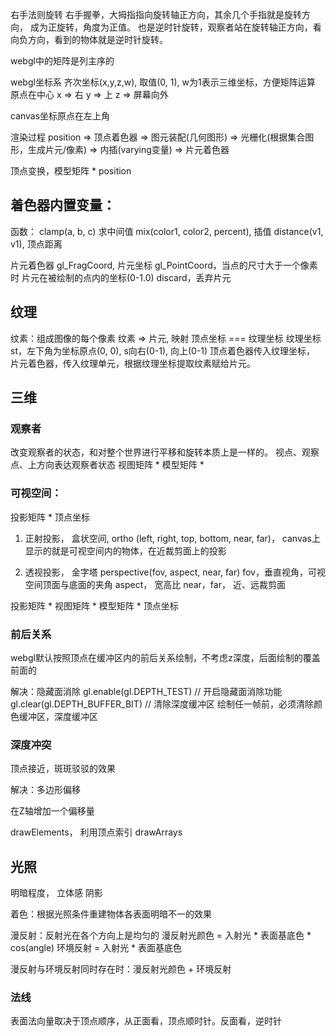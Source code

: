 右手法则旋转
右手握拳，大拇指指向旋转轴正方向，其余几个手指就是旋转方向， 成为正旋转，角度为正值。
也是逆时针旋转，观察者站在旋转轴正方向，看向负方向，看到的物体就是逆时针旋转。


webgl中的矩阵是列主序的


webgl坐标系
齐次坐标(x,y,z,w), 取值(0, 1), w为1表示三维坐标，方便矩阵运算
原点在中心
x => 右
y => 上
z => 屏幕向外

canvas坐标原点在左上角

渲染过程
position => 顶点着色器 => 图元装配(几何图形) => 光栅化(根据集合图形，生成片元/像素) => 内插(varying变量) => 片元着色器

顶点变换，模型矩阵 * position

## 着色器内置变量：


函数：
clamp(a, b, c) 求中间值
mix(color1, color2, percent), 插值
distance(v1, v1), 顶点距离

片元着色器
gl_FragCoord, 片元坐标
gl_PointCoord，当点的尺寸大于一个像素时 片元在被绘制的点内的坐标(0-1.0)
discard，丢弃片元


## 纹理
纹素：组成图像的每个像素
纹素 => 片元, 映射
顶点坐标 === 纹理坐标
纹理坐标st，左下角为坐标原点(0, 0), s向右(0-1), 向上(0-1)
顶点着色器传入纹理坐标， 片元着色器，传入纹理单元，根据纹理坐标提取纹素赋给片元。

## 三维
### 观察者
改变观察者的状态，和对整个世界进行平移和旋转本质上是一样的。
视点、观察点、上方向表达观察者状态
视图矩阵 * 模型矩阵 * 

### 可视空间：
投影矩阵 * 顶点坐标
1. 正射投影， 盒状空间, ortho
(left, right, top, bottom, near, far)，
canvas上显示的就是可视空间内的物体，在近裁剪面上的投影

2. 透视投影， 金字塔
perspective(fov, aspect, near, far)
fov，垂直视角，可视空间顶面与底面的夹角
aspect， 宽高比
near，far， 近、远裁剪面


投影矩阵 * 视图矩阵 * 模型矩阵 * 顶点坐标

### 前后关系
webgl默认按照顶点在缓冲区内的前后关系绘制，不考虑z深度，后面绘制的覆盖前面的

解决：隐藏面消除
gl.enable(gl.DEPTH_TEST) // 开启隐藏面消除功能
gl.clear(gl.DEPTH_BUFFER_BIT) // 清除深度缓冲区
绘制任一帧前，必须清除颜色缓冲区，深度缓冲区

### 深度冲突
顶点接近，斑斑驳驳的效果

解决：多边形偏移

在Z轴增加一个偏移量


drawElements， 利用顶点索引
drawArrays


## 光照

明暗程度， 立体感
阴影

着色：根据光照条件重建物体各表面明暗不一的效果

漫反射：反射光在各个方向上是均匀的
漫反射光颜色 = 入射光 * 表面基底色 * cos(angle)
环境反射 = 入射光 * 表面基底色

漫反射与环境反射同时存在时：漫反射光颜色 + 环境反射

### 法线
表面法向量取决于顶点顺序，从正面看，顶点顺时针。反面看，逆时针






